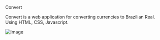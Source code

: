 Convert 

Convert is a web application for converting currencies to Brazilian Real.
Using HTML, CSS, Javascript.

![Image](https://github.com/user-attachments/assets/73a6aec8-d39e-42e0-91fa-25ac148168eb)
